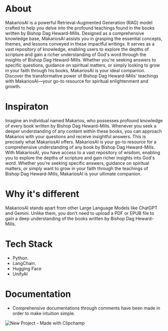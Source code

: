 # About
MakariosAI is a powerful Retrieval-Augmented Generation (RAG) model crafted to help you delve into the profound teachings found in the books written by Bishop Dag Heward-Mills. Designed as a comprehensive knowledge base, MakariosAI assists you in grasping the essential concepts, themes, and lessons conveyed in these impactful writings. It serves as a vast repository of knowledge, enabling users to explore the depths of scripture and gain a richer understanding of God's word through the insights of Bishop Dag Heward-Mills. Whether you're seeking answers to specific questions, guidance on spiritual matters, or simply looking to grow in your faith through his books, MakariosAI is your ideal companion. Discover the transformative power of Bishop Dag Heward-Mills' teachings with MakariosAI—your go-to resource for spiritual enlightenment and growth.

# Inspiraton
Imagine an individual named Makarios, who possesses profound knowledge of every book written by Bishop Dag Heward-Mills. Whenever you seek a deeper understanding of any content within these books, you can approach Makarios with your questions and receive insightful answers. This is precisely what MakariosAI offers.
MakariosAI is your go-to resource for a comprehensive understanding of any book by Bishop Dag Heward-Mills. With MakariosAI, you have access to a vast repository of wisdom, enabling you to explore the depths of scripture and gain richer insights into God's word. Whether you're seeking specific answers, guidance on spiritual matters, or simply want to grow in your faith through the teachings of Bishop Dag Heward-Mills, MakariosAI is your ultimate companion.

# Why it's different
MakariosAI stands apart from other Large Language Models like ChatGPT and Gemini. Unlike them, you don't need to upload a PDF or EPUB file to gain a deep understanding of the books written by Bishop Dag Heward-Mills.

# Tech Stack
* Python.
* LangChain.
* Hugging Face
* UnifyAI

# Documentation
* Comprehensive documentations through comments have been made in order to make intuition simple.


![New Project - Made with Clipchamp](https://github.com/user-attachments/assets/ce032055-3711-446a-be11-668b60196be9)
